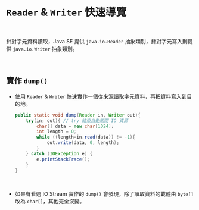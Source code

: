 # `Reader` & `Writer` 快速導覽

<br>

針對字元資料讀取，Java SE 提供 `java.io.Reader` 抽象類別，針對字元寫入則提供 `java.io.Writer` 抽象類別。

<br>

## 實作 `dump()`

* 使用 `Reader` & `Writer` 快速實作一個從來源讀取字元資料，再把資料寫入到目的地。

    ```java
    public static void dump(Reader in, Writer out){
        try(in; out){ // try 結束自動關閉 IO 資源
            char[] data = new char[1024];
            int length = 0;
            while ((length=in.read(data)) != -1){
                out.write(data, 0, length);
            }
        } catch (IOException e) {
            e.printStackTrace();
        }
    }
    ```

    <br>

* 如果有看過 IO Stream 實作的 `dump()` 會發現，除了讀取資料的載體由 `byte[]` 改為 `char[]`，其他完全沒變。